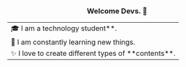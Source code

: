 <h3 align="center">Welcome Devs. 👋</h3>

<table>
  <tr>
    <td valign="center">🎓 I am a technology student**.</td>
  </tr>
  <tr>
    <td valign="center">🌱 I am constantly learning new things.</td>
  </tr>
  <tr>
    <td valign="center">✨ I love to create different types of **contents**.</td>
  </tr>
</table>
